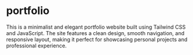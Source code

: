 # portfolio
This is a minimalist and elegant portfolio website built using Tailwind CSS and JavaScript. The site features a clean design, smooth navigation, and responsive layout, making it perfect for showcasing personal projects and professional experience.
